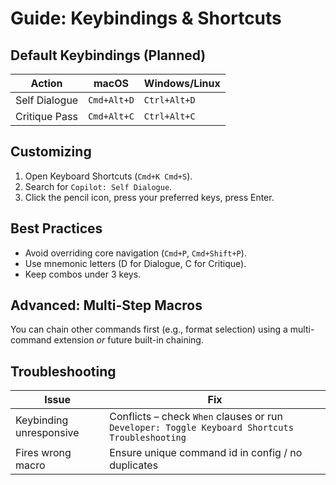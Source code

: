 # Guide: Keybindings & Shortcuts

## Default Keybindings (Planned)
| Action | macOS | Windows/Linux |
|--------|-------|---------------|
| Self Dialogue | `Cmd+Alt+D` | `Ctrl+Alt+D` |
| Critique Pass | `Cmd+Alt+C` | `Ctrl+Alt+C` |

## Customizing
1. Open Keyboard Shortcuts (`Cmd+K Cmd+S`).
2. Search for `Copilot: Self Dialogue`.
3. Click the pencil icon, press your preferred keys, press Enter.

## Best Practices
- Avoid overriding core navigation (`Cmd+P`, `Cmd+Shift+P`).
- Use mnemonic letters (D for Dialogue, C for Critique).
- Keep combos under 3 keys.

## Advanced: Multi-Step Macros
You can chain other commands first (e.g., format selection) using a multi-command extension *or* future built-in chaining.

## Troubleshooting
| Issue | Fix |
|-------|-----|
| Keybinding unresponsive | Conflicts – check `When` clauses or run `Developer: Toggle Keyboard Shortcuts Troubleshooting` |
| Fires wrong macro | Ensure unique command id in config / no duplicates |
